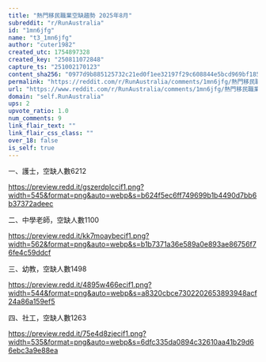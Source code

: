 ```yaml
---
title: "熱門移民職業空缺趨勢 2025年8月"
subreddit: "r/RunAustralia"
id: "1mn6jfg"
name: "t3_1mn6jfg"
author: "cuter1982"
created_utc: 1754897328
created_key: "250811072848"
capture_ts: "251002170123"
content_sha256: "0977d9b885125732c21ed0f1ee32197f29c608844e5bcd969bf18508731f65d1"
permalink: "https://reddit.com/r/RunAustralia/comments/1mn6jfg/熱門移民職業空缺趨勢_2025年8月/"
url: "https://www.reddit.com/r/RunAustralia/comments/1mn6jfg/熱門移民職業空缺趨勢_2025年8月/"
domain: "self.RunAustralia"
ups: 2
upvote_ratio: 1.0
num_comments: 9
link_flair_text: ""
link_flair_css_class: ""
over_18: false
is_self: true
---
```


一、護士，空缺人數6212

<https://preview.redd.it/gszerdplccif1.png?width=545&format=png&auto=webp&s=b624f5ec6ff749699b1b4490d7bb6b37372adeec>

二、中學老師，空缺人數1100

<https://preview.redd.it/kk7moaybecif1.png?width=562&format=png&auto=webp&s=b1b7371a36e589a0e893ae86756f76fe4c59ddcf>

三、幼教，空缺人數1498

<https://preview.redd.it/4895w466ecif1.png?width=544&format=png&auto=webp&s=a8320cbce7302202653893948acf24a86a159ef5>

四、社工，空缺人數1263

<https://preview.redd.it/75e4d8zjecif1.png?width=535&format=png&auto=webp&s=6dfc335da0894c32610aa41b29d66ebc3a9e88ea>

